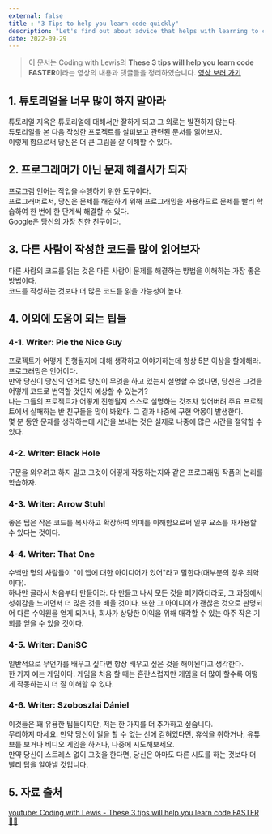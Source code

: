 ```yaml
---
external: false
title : "3 Tips to help you learn code quickly"
description: "Let's find out about advice that helps with learning to code"
date: 2022-09-29
---
```


> 이 문서는 Coding with Lewis의 **These 3 tips will help you learn code FASTER**이라는 영상의 내용과 댓글들을 정리하였습니다.
> [영상 보러 가기](https://youtu.be/UVxhEk3ph5w)

## 1. 튜토리얼을 너무 많이 하지 말아라

튜토리얼 지옥은 튜토리얼에 대해서만 잘하게 되고 그 외로는 발전하지 않는다.  
튜토리얼을 본 다음 작성한 프로젝트를 살펴보고 관련된 문서를 읽어보자.  
이렇게 함으로써 당신은 더 큰 그림을 잘 이해할 수 있다.

## 2. 프로그래머가 아닌 문제 해결사가 되자

프로그램 언어는 작업을 수행하기 위한 도구이다.  
프로그래머로서, 당신은 문제를 해결하기 위해 프로그래밍을 사용하므로 문제를 빨리 학습하여 한 번에 한 단계씩 해결할 수 있다.  
Google은 당신의 가장 친한 친구이다.

## 3. 다른 사람이 작성한 코드를 많이 읽어보자

다른 사람의 코드를 읽는 것은 다른 사람이 문제를 해결하는 방법을 이해하는 가장 좋은 방법이다.  
코드를 작성하는 것보다 더 많은 코드를 읽을 가능성이 높다.

## 4. 이외에 도움이 되는 팁들

### 4-1. Writer: Pie the Nice Guy

프로젝트가 어떻게 진행될지에 대해 생각하고 이야기하는데 항상 5분 이상을 할애해라.  
프로그래밍은 언어이다.  
만약 당신이 당신의 언어로 당신이 무엇을 하고 있는지 설명할 수 없다면, 당신은 그것을 어떻게 코드로 번역할 것인지 예상할 수 있는가?  
나는 그들의 프로젝트가 어떻게 진행될지 스스로 설명하는 것조차 잊어버려 주요 프로젝트에서 실패하는 반 친구들을 많이 봐왔다. 그 결과 나중에 구현 악몽이 발생한다.  
몇 분 동안 문제를 생각하는데 시간을 보내는 것은 실제로 나중에 많은 시간을 절약할 수 있다.

### 4-2. Writer: Black Hole

구문을 외우려고 하지 말고 그것이 어떻게 작동하는지와 같은 프로그래밍 작품의 논리를 학습하자.

### 4-3. Writer: Arrow Stuhl

좋은 팁은 작은 코드를 복사하고 확장하여 의미를 이해함으로써 일부 요소를 재사용할 수 있다는 것이다.

### 4-4. Writer: That One

수백만 명의 사람들이 "이 앱에 대한 아이디어가 있어"라고 말한다(대부분의 경우 최악이다).  
하나만 골라서 처음부터 만들어라. 다 만들고 나서 모든 것을 폐기하더라도, 그 과정에서 성취감을 느끼면서 더 많은 것을 배울 것이다. 또한 그 아이디어가 괜찮은 것으로 판명되어 다른 수익원을 얻게 되거나, 회사가 상당한 이익을 위해 매각할 수 있는 아주 작은 기회를 얻을 수 있을 것이다.

### 4-5. Writer: DaniSC

일반적으로 무언가를 배우고 싶다면 항상 배우고 싶은 것을 해야된다고 생각한다.  
한 가지 예는 게임이다. 게임을 처음 할 때는 혼란스럽지만 게임을 더 많이 할수록 어떻게 작동하는지 더 잘 이해할 수 있다.

### 4-6. Writer: Szoboszlai Dániel
  
이것들은 꽤 유용한 팁들이지만, 저는 한 가지를 더 추가하고 싶습니다.  
무리하지 마세요. 만약 당신이 일을 할 수 없는 선에 갇혀있다면, 휴식을 취하거나, 유튜브를 보거나 비디오 게임을 하거나, 나중에 시도해보세요.  
만약 당신이 스트레스 없이 그것을 한다면, 당신은 아마도 다른 시도를 하는 것보다 더 빨리 답을 알아낼 것입니다.

## 5. 자료 출처

[youtube: Coding with Lewis - These 3 tips will help you learn code FASTER 👩‍💻](https://youtu.be/UVxhEk3ph5w)
